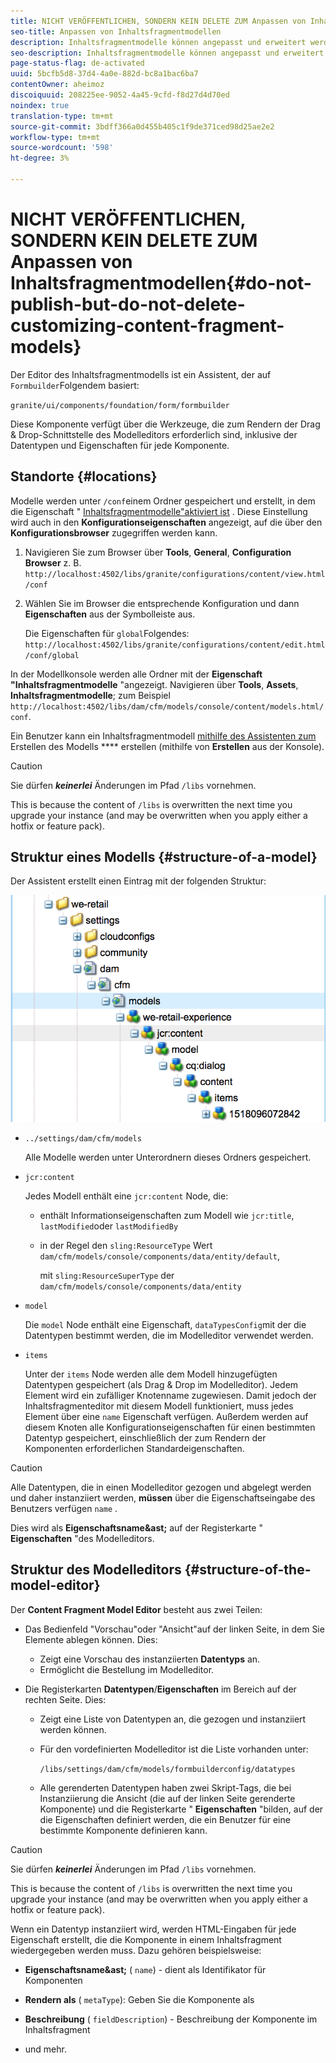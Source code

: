 ```yaml
---
title: NICHT VERÖFFENTLICHEN, SONDERN KEIN DELETE ZUM Anpassen von Inhaltsfragmentmodellen
seo-title: Anpassen von Inhaltsfragmentmodellen
description: Inhaltsfragmentmodelle können angepasst und erweitert werden.
seo-description: Inhaltsfragmentmodelle können angepasst und erweitert werden.
page-status-flag: de-activated
uuid: 5bcfb5d8-37d4-4a0e-882d-bc8a1bac6ba7
contentOwner: aheimoz
discoiquuid: 208225ee-9052-4a45-9cfd-f8d27d4d70ed
noindex: true
translation-type: tm+mt
source-git-commit: 3bdff366a0d455b405c1f9de371ced98d25ae2e2
workflow-type: tm+mt
source-wordcount: '598'
ht-degree: 3%

---
```



# NICHT VERÖFFENTLICHEN, SONDERN KEIN DELETE ZUM Anpassen von Inhaltsfragmentmodellen{#do-not-publish-but-do-not-delete-customizing-content-fragment-models}

Der Editor des Inhaltsfragmentmodells ist ein Assistent, der auf `Formbuilder`Folgendem basiert:

`granite/ui/components/foundation/form/formbuilder`

Diese Komponente verfügt über die Werkzeuge, die zum Rendern der Drag &amp; Drop-Schnittstelle des Modelleditors erforderlich sind, inklusive der Datentypen und Eigenschaften für jede Komponente.

## Standorte {#locations}

Modelle werden unter `/conf`einem Ordner gespeichert und erstellt, in dem die Eigenschaft &quot; [Inhaltsfragmentmodelle&quot;aktiviert ist](/help/assets/content-fragments-models.md#enable-content-fragment-models) . Diese Einstellung wird auch in den **Konfigurationseigenschaften** angezeigt, auf die über den **Konfigurationsbrowser** zugegriffen werden kann.

1. Navigieren Sie zum Browser über **Tools**, **General**, **Configuration Browser** z. B. 
`http://localhost:4502/libs/granite/configurations/content/view.html/conf`

1. Wählen Sie im Browser die entsprechende Konfiguration und dann **Eigenschaften** aus der Symbolleiste aus.

   Die Eigenschaften für `global`Folgendes: `http://localhost:4502/libs/granite/configurations/content/edit.html/conf/global`

In der Modellkonsole werden alle Ordner mit der **Eigenschaft &quot;Inhaltsfragmentmodelle** &quot;angezeigt. Navigieren über **Tools**, **Assets**, **Inhaltsfragmentmodelle**; zum Beispiel `http://localhost:4502/libs/dam/cfm/models/console/content/models.html/conf`.

Ein Benutzer kann ein Inhaltsfragmentmodell [mithilfe des Assistenten zum](/help/assets/content-fragments-models.md#creating-a-content-fragment-model) Erstellen des Modells **** erstellen (mithilfe von **Erstellen** aus der Konsole).

>[!CAUTION]
>
>Sie dürfen ***keinerlei*** Änderungen im Pfad `/libs` vornehmen.
>
>This is because the content of `/libs` is overwritten the next time you upgrade your instance (and may be overwritten when you apply either a hotfix or feature pack).

## Struktur eines Modells {#structure-of-a-model}

Der Assistent erstellt einen Eintrag mit der folgenden Struktur:

![cf-54](assets/cf-54.png)

* `../settings/dam/cfm/models`

   Alle Modelle werden unter Unterordnern dieses Ordners gespeichert.

* `jcr:content`

   Jedes Modell enthält eine `jcr:content` Node, die:

   * enthält Informationseigenschaften zum Modell wie `jcr:title`, `lastModified`oder `lastModifiedBy`
   * in der Regel den `sling:ResourceType` Wert `dam/cfm/models/console/components/data/entity/default`,

      mit `sling:ResourceSuperType` der `dam/cfm/models/console/components/data/entity`

* `model`

   Die `model` Node enthält eine Eigenschaft, `dataTypesConfig`mit der die Datentypen bestimmt werden, die im Modelleditor verwendet werden.

* `items`

   Unter der `items` Node werden alle dem Modell hinzugefügten Datentypen gespeichert (als Drag &amp; Drop im Modelleditor). Jedem Element wird ein zufälliger Knotenname zugewiesen. Damit jedoch der Inhaltsfragmenteditor mit diesem Modell funktioniert, muss jedes Element über eine `name` Eigenschaft verfügen. Außerdem werden auf diesem Knoten alle Konfigurationseigenschaften für einen bestimmten Datentyp gespeichert, einschließlich der zum Rendern der Komponenten erforderlichen Standardeigenschaften.

>[!CAUTION]
>
>Alle Datentypen, die in einen Modelleditor gezogen und abgelegt werden und daher instanziiert werden, **müssen** über die Eigenschaftseingabe des Benutzers verfügen `name` .
>
>Dies wird als **Eigenschaftsname&amp;ast;** auf der Registerkarte &quot; **Eigenschaften** &quot;des Modelleditors.

## Struktur des Modelleditors {#structure-of-the-model-editor}

Der **Content Fragment Model Editor** besteht aus zwei Teilen:

* Das Bedienfeld &quot;Vorschau&quot;oder &quot;Ansicht&quot;auf der linken Seite, in dem Sie Elemente ablegen können. Dies:

   * Zeigt eine Vorschau des instanziierten **Datentyps** an.
   * Ermöglicht die Bestellung im Modelleditor.

* Die Registerkarten **Datentypen**/**Eigenschaften** im Bereich auf der rechten Seite. Dies:

   * Zeigt eine Liste von Datentypen an, die gezogen und instanziiert werden können.
   * Für den vordefinierten Modelleditor ist die Liste vorhanden unter:

      `/libs/settings/dam/cfm/models/formbuilderconfig/datatypes`

      <!-- Please uncomment when file is used
      This node contains all the data types currently supported in the model editor. For more information on how to configure the data types, see [Customizing Data Types for Content Fragment Models](/help/sites-developing/customizing-content-fragment-model-data-types.md).
      -->

   * Alle gerenderten Datentypen haben zwei Skript-Tags, die bei Instanziierung die Ansicht (die auf der linken Seite gerenderte Komponente) und die Registerkarte &quot; **Eigenschaften** &quot;bilden, auf der die Eigenschaften definiert werden, die ein Benutzer für eine bestimmte Komponente definieren kann.

>[!CAUTION]
>
>Sie dürfen ***keinerlei*** Änderungen im Pfad `/libs` vornehmen.
>
>This is because the content of `/libs` is overwritten the next time you upgrade your instance (and may be overwritten when you apply either a hotfix or feature pack).

<!-- Please uncomment when files are used
The properties on the right side define a form that is submitted directly into JCR under `/conf`; see the path in the example [Structure of a Model](/help/sites-developing/customizing-content-fragment-models.md#structure-of-a-model).
-->

Wenn ein Datentyp instanziiert wird, werden HTML-Eingaben für jede Eigenschaft erstellt, die die Komponente in einem Inhaltsfragment wiedergegeben werden muss. Dazu gehören beispielsweise:

* **Eigenschaftsname&amp;ast;** ( `name`) - dient als Identifikator für Komponenten

* **Rendern als** ( `metaType`): Geben Sie die Komponente als

* **Beschreibung** ( `fieldDescription`) - Beschreibung der Komponente im Inhaltsfragment

* und mehr.

